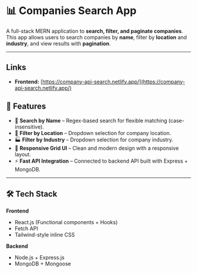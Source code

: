 # 📊 Companies Search App

A full-stack MERN application to **search, filter, and paginate companies**.  
This app allows users to search companies by **name**, filter by **location** and **industry**, and view results with **pagination**.


---
## Links

- **Frontend:** [https://company-api-search.netlify.app/](https://company-api-search.netlify.app/)  


## 🚀 Features

- 🔎 **Search by Name** – Regex-based search for flexible matching (case-insensitive).
- 📍 **Filter by Location** – Dropdown selection for company location.
- 🏭 **Filter by Industry** – Dropdown selection for company industry.
- 🎨 **Responsive Grid UI** – Clean and modern design with a responsive layout.
- ⚡ **Fast API Integration** – Connected to backend API built with Express + MongoDB.

---

## 🛠️ Tech Stack

**Frontend**
- React.js (Functional components + Hooks)
- Fetch API
- Tailwind-style inline CSS

**Backend**
- Node.js + Express.js
- MongoDB + Mongoose
